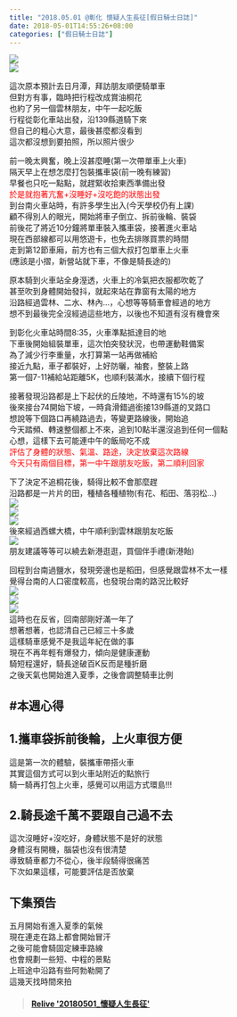```yaml
---
title: "2018.05.01 @彰化 懷疑人生長征[假日騎士日誌]"
date: 2018-05-01T14:55:26+08:00
categories: ["假日騎士日誌"]
---
```


<a href="https://www.strava.com/activities/1544701435" target="_blank"><img src="https://farm1.staticflickr.com/910/41144482464_88c558134f.jpg"></a>  
![](https://farm1.staticflickr.com/956/28006520818_f3df69d2ec_k.jpg)  
  
這次原本預計去日月潭，拜訪朋友順便騎單車  
但對方有事，臨時把行程改成賞油桐花  
也約了另一個雲林朋友，中午一起吃飯  
行程從彰化車站出發，沿139縣道騎下來  
但自己的粗心大意，最後甚麼都沒看到  
這次都沒想到要拍照，所以照片很少  
<!--more-->
  
前一晚太興奮，晚上沒甚麼睡(第一次帶單車上火車)  
隔天早上在想怎麼打包裝攜車袋(前一晚有練習)  
早餐也只吃一點點，就趕緊收拾東西準備出發  
<font style="color:red">於是就抱著亢奮+沒睡好+沒吃飽的狀態出發</font>  
到台南火車站時，有許多學生出入(今天學校仍有上課)  
顧不得別人的眼光，開始將車子倒立、拆前後輪、裝袋  
前後花了將近10分鐘將單車裝入攜車袋，接著進火車站  
現在西部線都可以用悠遊卡，也免去排隊買票的時間  
走到第12節車廂，前方也有三個大叔打包單車上火車  
(應該是小摺，新營站就下車，不像是騎長途的)  
  
原本騎到火車站全身溼透，火車上的冷氣把衣服都吹乾了  
甚至吹到身體開始發抖，就起來站在靠窗有太陽的地方  
沿路經過雲林、二水、林內...，心想等等騎車會經過的地方  
想不到最後完全沒經過這些地方，以後也不知道有沒有機會來  
  
到彰化火車站時間8:35，火車準點抵達目的地  
下車後開始組裝單車，這次怕突發狀況，也帶運動鞋備案  
為了減少行李重量，水打算第一站再做補給  
接近九點，車子都裝好，上好防曬，袖套，整裝上路  
第一個7-11補給站距離5K，也順利裝滿水，接續下個行程  
  
接著發現沿路都是上下起伏的丘陵地，不時還有15%的坡  
後來接台74開始下坡，一時貪滑錯過銜接139縣道的叉路口  
想說等下個路口再繞路過去，等變更路線後，開始追  
今天踏頻、轉速整個都上不來，追到10點半還沒追到任何一個點  
心想，這樣下去可能連中午的飯局吃不成  
<font style="color:red">評估了身體的狀態、氣溫、路途，決定放棄這次路線  
今天只有兩個目標，第一中午跟朋友吃飯，第二順利回家</font>  
  
下了決定不追桐花後，騎得比較不會那麼趕  
沿路都是一片片的田，種植各種植物(有花、稻田、落羽松...)  
![](https://farm1.staticflickr.com/976/40962887965_c8f445c253.jpg)  
![](https://farm1.staticflickr.com/971/40962885965_ce3ec37a9a.jpg)  
![](https://farm1.staticflickr.com/957/41818679922_87fc2c676c.jpg)  
後來經過西螺大橋，中午順利到雲林跟朋友吃飯  
![](https://farm1.staticflickr.com/912/40962888385_4e104de5da.jpg)  
朋友建議等等可以繞去新港逛逛，買個伴手禮(新港飴)  
  
回程到台南過鹽水，發現旁邊也是稻田，但感覺跟雲林不太一樣  
覺得台南的人口密度較高，也發現台南的路況比較好  
![](https://farm1.staticflickr.com/977/27992898438_5e34fc7337.jpg)  
![](https://farm1.staticflickr.com/906/27992898808_6b7eaed0d4.jpg)  
![](https://farm1.staticflickr.com/981/41861653971_01eac37415.jpg)  
這時也在反省，回南部剛好滿一年了  
想著想著，也認清自己已經三十多歲  
這樣騎車感覺不是我這年紀在做的事  
現在不再年輕有爆發力，傾向是健康運動  
騎短程還好，騎長途破百K反而是種折磨  
之後天氣也開始進入夏季，之後會調整騎車比例  

## #本週心得  
## 1.攜車袋拆前後輪，上火車很方便  
這是第一次的體驗，裝攜車帶搭火車  
其實這個方式可以到火車站附近的點旅行  
騎一騎再打包上火車，感覺可以用這方式環島!!!  
  
## 2.騎長途千萬不要跟自己過不去  
這次沒睡好+沒吃好，身體狀態不是好的狀態  
身體沒有開機，腦袋也沒有很清楚  
導致騎車都力不從心，後半段騎得很痛苦  
下次如果這樣，可能要評估是否放棄  

##  下集預告  
五月開始有進入夏季的氣候  
現在連走在路上都會開始冒汗  
之後可能會騎固定練車路線  
也會規劃一些短、中程的景點  
上班途中沿路有些阿勃勒開了  
這幾天找時間來拍

<blockquote class="embedly-card" data-card-controls="0" data-card-key="f1631a41cb254ca5b035dc5747a5bd75"><h4><a href="https://www.relive.cc/view/1544701435?r=embed-site">Relive '20180501_懷疑人生長征'</a></h4></blockquote><script async src="//cdn.embedly.com/widgets/platform.js" charset="UTF-8"></script>